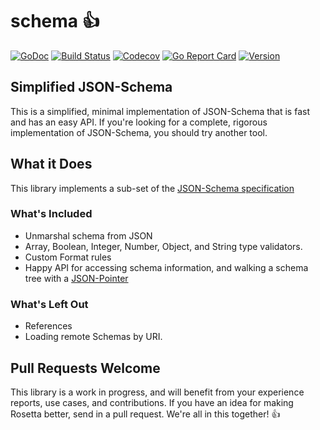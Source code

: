 # schema 👍

[![GoDoc](https://img.shields.io/badge/go-documentation-blue.svg?style=flat-square)](http://pkg.go.dev/github.com/benpate/rosetta/schema)
[![Build Status](https://img.shields.io/github/workflow/status/benpate/rosetta/schema/Go/main)](https://github.com/benpate/rosetta/schema/actions/workflows/go.yml)
[![Codecov](https://img.shields.io/codecov/c/github/benpate/rosetta/schema.svg?style=flat-square)](https://codecov.io/gh/benpate/rosetta/schema)
[![Go Report Card](https://goreportcard.com/badge/github.com/benpate/rosetta/schema?style=flat-square)](https://goreportcard.com/report/github.com/benpate/rosetta/schema)
[![Version](https://img.shields.io/github/v/release/benpate/rosetta/schema?include_prereleases&style=flat-square&color=brightgreen)](https://github.com/benpate/rosetta/schema/releases)

## Simplified JSON-Schema

This is a simplified, minimal implementation of JSON-Schema that is fast and has an easy API.  If you're looking for a complete, rigorous implementation of JSON-Schema, you should try another tool.

## What it Does

This library implements a sub-set of the [JSON-Schema specification](http://json-schema.org)

### What's Included

* Unmarshal schema from JSON
* Array, Boolean, Integer, Number, Object, and String type validators.
* Custom Format rules
* Happy API for accessing schema information, and walking a schema tree with a [JSON-Pointer](https://tools.ietf.org/html/rfc6901)

### What's Left Out

* References
* Loading remote Schemas by URI.

## Pull Requests Welcome

This library is a work in progress, and will benefit from your experience reports, use cases, and contributions.  If you have an idea for making Rosetta better, send in a pull request.  We're all in this together! 👍
